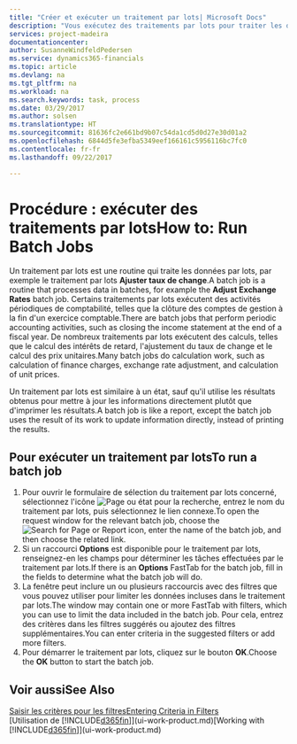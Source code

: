 ```yaml
---
title: "Créer et exécuter un traitement par lots| Microsoft Docs"
description: "Vous exécutez des traitements par lots pour traiter les données et mettre à jour les informations, par exemple, pour élaborer des activités périodiques de comptabilité, ou effectuer des calculs."
services: project-madeira
documentationcenter: 
author: SusanneWindfeldPedersen
ms.service: dynamics365-financials
ms.topic: article
ms.devlang: na
ms.tgt_pltfrm: na
ms.workload: na
ms.search.keywords: task, process
ms.date: 03/29/2017
ms.author: solsen
ms.translationtype: HT
ms.sourcegitcommit: 81636fc2e661bd9b07c54da1cd5d0d27e30d01a2
ms.openlocfilehash: 6844d5fe3efba5349eef166161c5956116bc7fc0
ms.contentlocale: fr-fr
ms.lasthandoff: 09/22/2017

---
```

# <a name="how-to-run-batch-jobs"></a><span data-ttu-id="31644-103">Procédure : exécuter des traitements par lots</span><span class="sxs-lookup"><span data-stu-id="31644-103">How to: Run Batch Jobs</span></span>
<span data-ttu-id="31644-104">Un traitement par lots est une routine qui traite les données par lots, par exemple le traitement par lots **Ajuster taux de change**.</span><span class="sxs-lookup"><span data-stu-id="31644-104">A batch job is a routine that processes data in batches, for example the **Adjust Exchange Rates** batch job.</span></span> <span data-ttu-id="31644-105">Certains traitements par lots exécutent des activités périodiques de comptabilité, telles que la clôture des comptes de gestion à la fin d'un exercice comptable.</span><span class="sxs-lookup"><span data-stu-id="31644-105">There are batch jobs that perform periodic accounting activities, such as closing the income statement at the end of a fiscal year.</span></span> <span data-ttu-id="31644-106">De nombreux traitements par lots exécutent des calculs, telles que le calcul des intérêts de retard, l'ajustement du taux de change et le calcul des prix unitaires.</span><span class="sxs-lookup"><span data-stu-id="31644-106">Many batch jobs do calculation work, such as calculation of finance charges, exchange rate adjustment, and calculation of unit prices.</span></span>

<span data-ttu-id="31644-107">Un traitement par lots est similaire à un état, sauf qu'il utilise les résultats obtenus pour mettre à jour les informations directement plutôt que d'imprimer les résultats.</span><span class="sxs-lookup"><span data-stu-id="31644-107">A batch job is like a report, except the batch job uses the result of its work to update information directly, instead of printing the results.</span></span>

## <a name="to-run-a-batch-job"></a><span data-ttu-id="31644-108">Pour exécuter un traitement par lots</span><span class="sxs-lookup"><span data-stu-id="31644-108">To run a batch job</span></span>
1. <span data-ttu-id="31644-109">Pour ouvrir le formulaire de sélection du traitement par lots concerné, sélectionnez l'icône ![Page ou état pour la recherche](media/ui-search/search_small.png "Page ou état pour la recherche"), entrez le nom du traitement par lots, puis sélectionnez le lien connexe.</span><span class="sxs-lookup"><span data-stu-id="31644-109">To open the request window for the relevant batch job, choose the ![Search for Page or Report](media/ui-search/search_small.png "Search for Page or Report icon") icon, enter the name of the batch job, and then choose the related link.</span></span>
2. <span data-ttu-id="31644-110">Si un raccourci **Options** est disponible pour le traitement par lots, renseignez-en les champs pour déterminer les tâches effectuées par le traitement par lots.</span><span class="sxs-lookup"><span data-stu-id="31644-110">If there is an **Options** FastTab for the batch job, fill in the fields to determine what the batch job will do.</span></span>
3. <span data-ttu-id="31644-111">La fenêtre peut inclure un ou plusieurs raccourcis avec des filtres que vous pouvez utiliser pour limiter les données incluses dans le traitement par lots.</span><span class="sxs-lookup"><span data-stu-id="31644-111">The window may contain one or more FastTab with filters, which you can use to limit the data included in the batch job.</span></span> <span data-ttu-id="31644-112">Pour cela, entrez des critères dans les filtres suggérés ou ajoutez des filtres supplémentaires.</span><span class="sxs-lookup"><span data-stu-id="31644-112">You can enter criteria in the suggested filters or add more filters.</span></span>
4. <span data-ttu-id="31644-113">Pour démarrer le traitement par lots, cliquez sur le bouton **OK**.</span><span class="sxs-lookup"><span data-stu-id="31644-113">Choose the **OK** button to start the batch job.</span></span>

## <a name="see-also"></a><span data-ttu-id="31644-114">Voir aussi</span><span class="sxs-lookup"><span data-stu-id="31644-114">See Also</span></span>
[<span data-ttu-id="31644-115">Saisir les critères pour les filtres</span><span class="sxs-lookup"><span data-stu-id="31644-115">Entering Criteria in Filters</span></span>](ui-enter-criteria-filters.md)  
<span data-ttu-id="31644-116">[Utilisation de [!INCLUDE[d365fin](includes/d365fin_md.md)]](ui-work-product.md)</span><span class="sxs-lookup"><span data-stu-id="31644-116">[Working with [!INCLUDE[d365fin](includes/d365fin_md.md)]](ui-work-product.md)</span></span>

